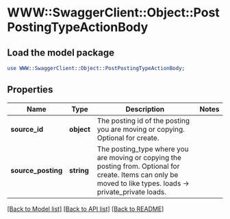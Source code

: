 # WWW::SwaggerClient::Object::PostPostingTypeActionBody

## Load the model package
```perl
use WWW::SwaggerClient::Object::PostPostingTypeActionBody;
```

## Properties
Name | Type | Description | Notes
------------ | ------------- | ------------- | -------------
**source_id** | **object** | The posting id of the posting you are moving or copying. Optional for create. | 
**source_posting** | **string** | The posting_type where you are moving or copying the posting from. Optional for create. Items can only be moved to like types. loads -&gt; private_private loads. | 

[[Back to Model list]](../README.md#documentation-for-models) [[Back to API list]](../README.md#documentation-for-api-endpoints) [[Back to README]](../README.md)


